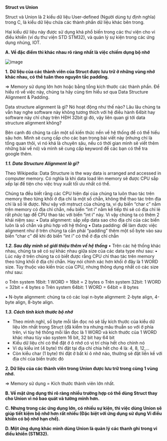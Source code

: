  **Struct vs Union**

Struct và Union là 2 kiểu dữ liệu User-defined (Người dùng tự định nghĩa) trong C, là kiểu dữ liệu chứa các thành phần dữ liệu khác bên trong.
 
Hai kiểu dữ liệu này được sử dụng khá phổ biến trong các thư viện cho vi điều khiển (ví dụ thư viện STD STM32), và quản lý sự kiện trong các ứng dụng nhúng, IOT.

**A.	 Về đặc điểm thì khác nhau rõ ràng nhất là việc chiếm dụng bộ nhớ**
 
![image](https://github.com/sondt308/HomeWork/assets/143014005/35f973a7-aa62-493a-83ff-21ef5aab2098)

**1.**	**Dữ liệu của các thành viên của Struct được lưu trữ ở những vùng nhớ khác nhau, có thể tuân theo nguyên tắc padding.**
   
 => Memory sử dụng lớn hơn hoặc bằng tổng kích thước các thành phần.
Để hiểu rõ về việc này, chúng ta hãy cùng tìm hiểu sơ qua Data Structure Alignment & Padding.

Data structure alignment là gì? Nó hoạt động như thế nào? Lâu lâu chúng ta vẫn hay nghe software này không tương thích với hệ điều hành 64bit hay software này chỉ chạy trên HĐH 32bit gì đó, vậy liên quan gì tới data structure alignment không?

Bên cạnh đó chúng ta cần một số kiến thức nền về hệ thống để có thể hiểu sâu hơn. Mình sẽ cung cấp cho các bạn trong bài viết này (nhưng chỉ là tổng quan thôi, vì nó khá là chuyên sâu, nếu có thời gian mình sẽ viết thêm những bài về nó) và mình sẽ cung cấp keyword để các bạn có thể tra google thêm.

**_1.1.	Data Structure Alignment là gì?_**

Theo Wikipedia: Data Structure is the way data is arranged and accessed in computer memory. Có nghĩa là khi data load lên memory sẽ được CPU sắp xếp lại để tiện cho việc truy xuất tối ưu nhất có thể.

Chúng ta đều biết rằng các CPU hiện đại của chúng ta luôn thao tác trên memory theo từng khối ở địa chỉ là một số chẵn, không thể thao tác trên địa chỉ là số lẻ được. Như vậy với mstruct của chúng ta, ví dụ biến “char c” nằm trên memory có địa chỉ chẵn, nếu biến “int i” nằm kế tiếp thì sẽ có địa chỉ lẻ rất phức tạp để CPU thao tác với biến “int i” này. Vì vậy chúng ta có thêm 2 khái niệm sau:
•	Data alignment: sắp xếp data sao cho địa chỉ của các biến luôn là số chẵn và phù hợp với hệ thống
•	Data padding: để làm được việc alignment như ở trên chúng ta cần phải “padding” thêm một số byte vào sau biến “char c” để khi đó biến “int i” có thể ở địa chỉ chẵn

**_1.2.	Sau đây mình sẽ giới thiệu thêm về hệ thống_**
•	Trên các hệ thống khác nhau, chúng ta sẽ có sự khác nhau giữa size của các data type như sau:
•	Lúc nãy ở trên chúng ta có biết được rằng CPU chỉ thao tác trên memory theo từng khối ở địa chỉ chẵn. Hay nói chính xác hơn khối ở đây là 1 WORD size. Tùy thuộc vào kiến trúc của CPU, nhưng thông dụng nhất có các size như sau:

o	Trên system 16bit: 1 WORD = 16bit = 2 bytes
o	Trên system 32bit: 1 WORD = 32bit = 4 bytes
o	Trên system 64bit: 1 WORD = 64bit = 8 bytes

•	N-byte alignment: chúng ta có các loại n-byte alignment: 2-byte align, 4-byte align, 8-byte align.

**_1.3.	Cách tính kích thước bộ nhớ_**

-	Theo mình nghĩ, số byte mỗi lần đọc nó sẽ lấy kích thước của kiểu dữ liệu lớn nhất trong Struct (đã kiểm tra nhưng mâu thuẫn so với ở phía trên, vì tùy hệ thống mỗi lần đọc là 1 WORD và kích thước của 1 WORD khác nhau tùy vào system 16 bit, 32 bit hay 64 bit
-	Kiểu dữ liệu chỉ có thể đặt ở ô nhớ có vị trí chia hết cho chính nó
-	Ví dụ kiểu int (4 byte) thì đặt tại địa chỉ chia hết cho 4 là: 4, 8, 12,...
-	Còn kiểu char (1 byte) thì đặt ở bất kì ô nhớ nào, thường sẽ đặt liền kề với địa chỉ của biến trước đó


**2. Dữ liệu của các thành viên trong Union được lưu trữ trong cùng 1 vùng nhớ.**
    
=> Memory sử dụng = Kích thước thành viên lớn nhất.

**B.	Về mặt ứng dụng thì rõ ràng nhiều trường hợp có thể dùng Struct thay cho Union vì nó bao quát và tường minh hơn.**

**C.	Nhưng trong các ứng dụng lớn, có nhiều sự kiện, thì việc dùng Union sẽ giúp tiết kiệm bộ nhớ hơn rất nhiều (Đặc biệt với ứng dụng sử dụng Vi điều khiển có bộ nhớ hạn chế).**

**D.	Một ứng dụng khác mình dùng Union là quản lý các thanh ghi trong vi điều khiển (STM32).**

